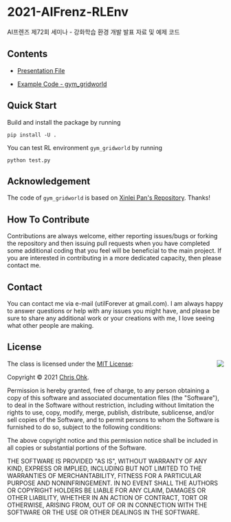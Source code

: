 # 2021-AIFrenz-RLEnv

AI프렌즈 제72회 세미나 - 강화학습 환경 개발 발표 자료 및 예제 코드

## Contents

- [Presentation File](./AI%20Frenz%20Seminar%20-%20RL%20Environment%20Development.pdf)

- [Example Code - gym_gridworld](./gym_gridworld)

## Quick Start

Build and install the package by running

```
pip install -U .
```

You can test RL environment `gym_gridworld` by running

```
python test.py
```

## Acknowledgement

The code of `gym_gridworld` is based on [Xinlei Pan's Repository](https://github.com/xinleipan/gym-gridworld). Thanks!

## How To Contribute

Contributions are always welcome, either reporting issues/bugs or forking the repository and then issuing pull requests when you have completed some additional coding that you feel will be beneficial to the main project. If you are interested in contributing in a more dedicated capacity, then please contact me.

## Contact

You can contact me via e-mail (utilForever at gmail.com). I am always happy to answer questions or help with any issues you might have, and please be sure to share any additional work or your creations with me, I love seeing what other people are making.

## License

<img align="right" src="http://opensource.org/trademarks/opensource/OSI-Approved-License-100x137.png">

The class is licensed under the [MIT License](http://opensource.org/licenses/MIT):

Copyright &copy; 2021 [Chris Ohk](http://www.github.com/utilForever).

Permission is hereby granted, free of charge, to any person obtaining a copy of this software and associated documentation files (the "Software"), to deal in the Software without restriction, including without limitation the rights to use, copy, modify, merge, publish, distribute, sublicense, and/or sell copies of the Software, and to permit persons to whom the Software is furnished to do so, subject to the following conditions:

The above copyright notice and this permission notice shall be included in all copies or substantial portions of the Software.

THE SOFTWARE IS PROVIDED "AS IS", WITHOUT WARRANTY OF ANY KIND, EXPRESS OR IMPLIED, INCLUDING BUT NOT LIMITED TO THE WARRANTIES OF MERCHANTABILITY, FITNESS FOR A PARTICULAR PURPOSE AND NONINFRINGEMENT. IN NO EVENT SHALL THE AUTHORS OR COPYRIGHT HOLDERS BE LIABLE FOR ANY CLAIM, DAMAGES OR OTHER LIABILITY, WHETHER IN AN ACTION OF CONTRACT, TORT OR OTHERWISE, ARISING FROM, OUT OF OR IN CONNECTION WITH THE SOFTWARE OR THE USE OR OTHER DEALINGS IN THE SOFTWARE.